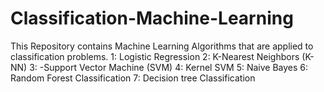 # Classification-Machine-Learning
This Repository contains Machine Learning Algorithms that are applied to classification problems. 1:  Logistic Regression 2: K-Nearest Neighbors (K-NN) 3: -Support Vector Machine (SVM) 4: Kernel SVM 5:  Naive Bayes  6: Random Forest Classification 7: Decision tree Classification
